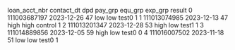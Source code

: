 loan_acct_nbr	contact_dt	dpd	pay_grp	equ_grp	exp_grp	result
0	111003687197	2023-12-26	47	low	low	test0	1
1	111013074985	2023-12-13	47	high	high	control	1
2	111013201347	2023-12-28	53	high	low	test1	1
3	111014889856	2023-12-05	59	high	low	test0	0
4	111016007502	2023-11-18	51	low	low	test0	1
